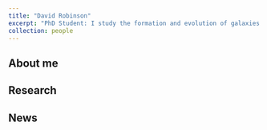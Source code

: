 ```yaml
---
title: "David Robinson"
excerpt: "PhD Student: I study the formation and evolution of galaxies in cosmological simulations.<br/><img src='/images/drobinson_headshot.JPG' width='275'>"
collection: people
---
```


## About me

## Research

## News
